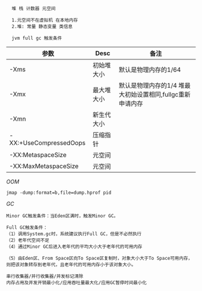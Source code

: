 ~~~
  堆 栈 计数器 元空间

  1.元空间不在虚拟机 在本地内存
  2.堆: 常量 静态变量 类信息

  jvm full gc 触发条件
~~~

参数|Desc|备注
-|-|-
-Xms|初始堆大小|默认是物理内存的1/64
-Xmx|最大堆大小|默认是物理内存的1/4 堆最大初始设置相同,fullgc重新申请内存
-Xmn|新生代大小|
-XX:+UseCompressedOops|压缩指针
-XX:MetaspaceSize|元空间
-XX:MaxMetaspaceSize|元空间

*OOM*
~~~
jmap -dump:format=b,file=dump.hprof pid
~~~

*GC*
~~~
Minor GC触发条件：当Eden区满时，触发Minor GC。

Full GC触发条件：
（1）调用System.gc时，系统建议执行Full GC，但是不必然执行
（2）老年代空间不足
（4）通过Minor GC后进入老年代的平均大小大于老年代的可用内存

（5）由Eden区、From Space区向To Space区复制时，对象大小大于To Space可用内存，则把该对象转存到老年代，且老年代的可用内存小于该对象大小。
~~~

~~~
串行收集器/并行收集器/并发标记清除
内存占用及并发开销最小化/应用吞吐量最大化/应用GC暂停时间最小化


~~~
